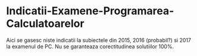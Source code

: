 # Indicatii-Examene-Programarea-Calculatoarelor

Aici se gasesc niste indicatii la subiectele din 2015, 2016 (probabil?) 
si 2017 la examenul de PC. Nu se garanteaza corectitudinea solutiilor 100%.
